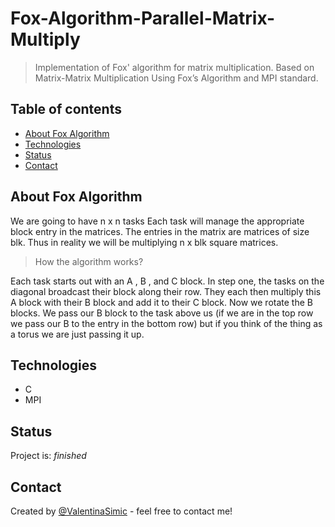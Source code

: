 # Fox-Algorithm-Parallel-Matrix-Multiply


>Implementation of Fox' algorithm for matrix multiplication.
Based on Matrix-Matrix Multiplication Using Fox’s Algorithm and MPI standard.

## Table of contents
* [About Fox Algorithm](#about-fox-algorithm)
* [Technologies](#technologies)
* [Status](#status)
* [Contact](#contact)

## About Fox Algorithm
We are going to have n x n tasks
Each task will manage the appropriate block entry in the matrices.
The entries in the matrix are matrices of size blk.
Thus in reality we will be multiplying n x blk square matrices.

>How the algorithm works?

Each task starts out with an A , B , and C block.
In step one, the tasks on the diagonal  broadcast their  block along their row.
They each then multiply this A block with their B block and add it to their C block.
Now we rotate the B blocks.
We pass our B block to the task above us (if we are in the top row we pass our B to the entry in the bottom row) but if you think of the thing as a torus we are just passing it up.


## Technologies

* C
* MPI

## Status
Project is: _finished_

## Contact
Created by [@ValentinaSimic](https://github.com/ValentinaSimic) - feel free to contact me!
